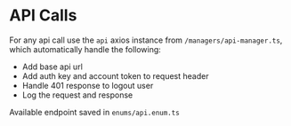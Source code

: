 # API Calls

For any api call use the `api` axios instance from `/managers/api-manager.ts`, which automatically handle the following:

- Add base api url
- Add auth key and account token to request header
- Handle 401 response to logout user
- Log the request and response

Available endpoint saved in `enums/api.enum.ts`
